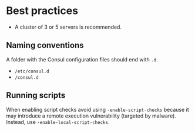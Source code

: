 # Best practices

- A cluster of 3 or 5 servers is recommended.

## Naming conventions
A folder with the Consul configuration files should end with `.d`.
- `/etc/consul.d`
- `/consul.d`

## Running scripts
When enabling script checks avoid using `-enable-script-checks` because it may introduce a 
remote execution vulnerability (targeted by malware). Instead, use `-enable-local-script-checks`.